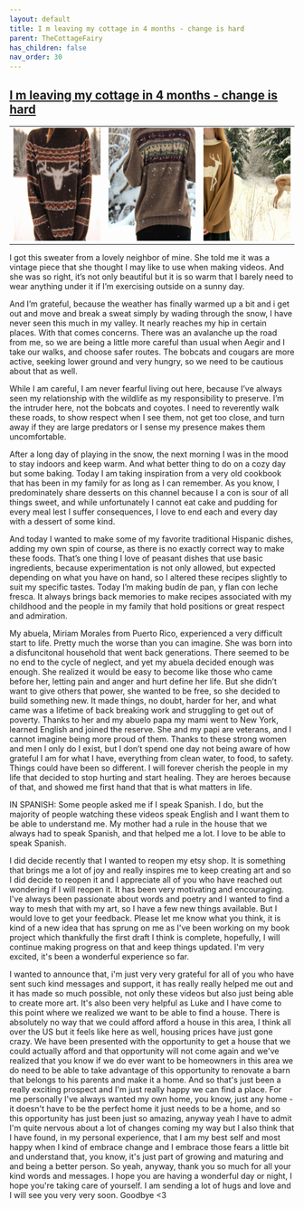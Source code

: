 ```yaml
---
layout: default
title: I m leaving my cottage in 4 months - change is hard
parent: TheCottageFairy
has_children: false
nav_order: 30
---
```


## [I m leaving my cottage in 4 months - change is hard](https://www.youtube.com/watch?v=zkuWjH1d6RU)

<div>
<table align="center">
	<tr>
		<td align="center">
			<img src="../../assets/cottage_fairy_ai_generated_photos/I_m_leaving_my_cottage_in_4_months_-_change_is_hard-[zkuWjH1d6RU]/generated_00.png" height="200" width="200"/>
		</td>
		<td align="center">
			<img src="../../assets/cottage_fairy_ai_generated_photos/I_m_leaving_my_cottage_in_4_months_-_change_is_hard-[zkuWjH1d6RU]/generated_01.png" height="200" width="200"/>
		</td>
		<td align="center">
			<img src="../../assets/cottage_fairy_ai_generated_photos/I_m_leaving_my_cottage_in_4_months_-_change_is_hard-[zkuWjH1d6RU]/generated_02.png" height="200" width="200"/>
		</td>
	</tr>
</table>
</div>

I got this sweater from a lovely neighbor of mine. She told me it was a vintage piece that she thought I may like to use when making videos. And she was so right, it’s not only beautiful but it is so warm that I barely need to wear anything under it if I’m exercising outside on a sunny day.

And I’m grateful, because the weather has finally warmed up a bit and i get out and move and break a sweat simply by wading through the snow, I have never seen this much in my valley. It nearly reaches my hip in certain places. With that comes concerns. There was an avalanche up the road from me, so we are being a little more careful than usual when Aegir and I take our walks, and choose safer routes. The bobcats and cougars are more active, seeking lower ground and very hungry, so we need to be cautious about that as well.

While I am careful, I am never fearful living out here, because I’ve always seen my relationship with the wildlife as my responsibility to preserve. I’m the intruder here, not the bobcats and coyotes. I need to reverently walk these roads, to show respect when I see them, not get too close, and turn away if they are large predators or I sense my presence makes them uncomfortable.

After a long day of playing in the snow, the next morning I was in the mood to stay indoors and keep warm. And what better thing to do on a cozy day but some baking. Today I am taking inspiration from a very old cookbook that has been in my family for as long as I can remember. As you know, I predominately share desserts on this channel because I a con is sour of all things sweet, and while unfortunately I cannot eat cake and pudding for every meal lest I suffer consequences, I love to end each and every day with a dessert of some kind.

And today I wanted to make some of my favorite traditional Hispanic dishes, adding my own spin of course, as there is no exactly correct way to make these foods. That’s one thing I love of peasant dishes that use basic ingredients, because experimentation is not only allowed, but expected depending on what you have on hand, so I altered these recipes slightly to suit my specific tastes. Today I’m making budín de pan, y flan con leche fresca. It always brings back memories to make recipes associated with my childhood and the people in my family that hold positions or great respect and admiration.

My abuela, Miriam Morales from Puerto Rico, experienced a very difficult start to life. Pretty much the worse than you can imagine. She was born into a disfuncitonal household that went back generations. There seemed to be no end to the cycle of neglect, and yet my abuela decided enough was enough. She realized it would be easy to become like those who came before her, letting pain and anger and hurt define her life. But she didn’t want to give others that power, she wanted to be free, so she decided to build something new. It made things, no doubt, harder for her, and what came was a lifetime of back breaking work and struggling to get out of poverty. Thanks to her and my abuelo papa my mami went to New York, learned English and joined the reserve. She and my papi are veterans, and I cannot imagine being more proud of them. Thanks to these strong women and men I only do I exist, but I don’t spend one day not being aware of how grateful I am for what I have, everything from clean water, to food, to safety. Things could have been so different. I will forever cherish the people in my life that decided to stop hurting and start healing. They are heroes because of that, and showed me first hand that that is what matters in life.

IN SPANISH: Some people asked me if I speak Spanish. I do, but the majority of people watching these videos speak English and I want them to be able to understand me. My mother had a rule in the house that we always had to speak Spanish, and that helped me a lot. I love to be able to speak Spanish.

I did decide recently that I wanted to reopen my etsy shop. It is something that brings me a lot of joy and really inspires me to keep creating art and so I did decide to reopen it and I appreciate all of you who have reached out wondering if I will reopen it. It has been very motivating and encouraging. I've always been passionate about words and poetry and I wanted to find a way to mesh that with my art, so I have a few new things available. But I would love to get your feedback. Please let me know what you think, it is kind of a new idea that has sprung on me as I've been working on my book project which thankfully the first draft I think is complete, hopefully, I will continue making progress on that and keep things updated. I'm very excited, it's been a wonderful experience so far.

I wanted to announce that, i'm just very very grateful for all of you who have sent such kind messages and support, it has really really helped me out and it has made so much possible, not only these videos but also just being able to create more art. It's also been very helpful as Luke and I have come to this point where we realized we want to be able to find a house. There is absolutely no way that we could afford afford a house in this area, I think all over the US but it feels like here as well, housing prices have just gone crazy. We have been presented with the opportunity to get a house that we could actually afford and that opportunity will not come again and we've realized that you know if we do ever want to be homeowners in this area we do need to be able to take advantage of this opportunity to renovate a barn that belongs to his parents and make it a home. And so that's just been a really exciting prospect and I'm just really happy we can find a place. For me personally I've always wanted my own home, you know, just any home - it doesn't have to be the perfect home it just needs to be a home, and so this opportunity has just been just so amazing, anyway yeah I have to admit I'm quite nervous about a lot of changes coming my way but I also think that I have found, in my personal experience, that I am my best self and most happy when I kind of embrace change and I embrace those fears a little bit and understand that, you know, it's just part of growing and maturing and and being a better person. So yeah, anyway, thank you so much for all your kind words and messages. I hope you are having a wonderful day or night, I hope you're taking care of yourself. I am sending a lot of hugs and love and I will see you very very soon. Goodbye &lt;3